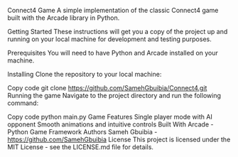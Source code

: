 Connect4 Game
A simple implementation of the classic Connect4 game built with the Arcade library in Python.

Getting Started
These instructions will get you a copy of the project up and running on your local machine for development and testing purposes.

Prerequisites
You will need to have Python and Arcade installed on your machine.

Installing
Clone the repository to your local machine:

Copy code
git clone https://github.com/SamehGbuibia/Connect4.git
Running the game
Navigate to the project directory and run the following command:

Copy code
python main.py
Game Features
Single player mode with AI opponent
Smooth animations and intuitive controls
Built With
Arcade - Python Game Framework
Authors
Sameh Gbuibia - https://github.com/SamehGbuibia
License
This project is licensed under the MIT License - see the LICENSE.md file for details.
